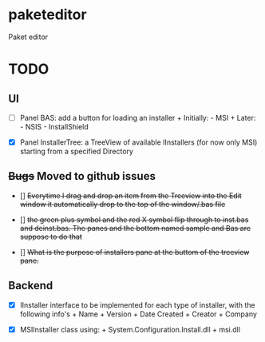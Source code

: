 paketeditor
===========

Paket editor

TODO
====
UI
--
- [ ] Panel BAS: add a button for loading an installer
		+ Initially:
			- MSI
		+ Later:
			- NSIS
			- InstallShield
- [X] Panel InstallerTree: a TreeView of available IInstallers (for now only MSI) starting from a specified Directory


~~Bugs~~ Moved to github issues
----

- [] ~~Everytime I drag and drop an item from the Treeview into the Edit window it automatically drop to the top of the window/.bas file~~

- [] ~~the green plus symbol and the red X symbol flip through to inst.bas and deinst.bas. The panes and the bottom named sample and Bas are suppose to do that~~ 

- [] ~~What is the purpose of installers pane at the buttom of the treeview pane.~~

Backend
-------
- [X] IInstaller interface to be implemented for each type of installer, with the following info's
		+ Name
		+ Version
		+ Date Created
		+ Creator
		+ Company

- [X] MSIInstaller class using:
		+ System.Configuration.Install.dll
		+ msi.dll
